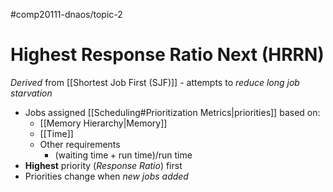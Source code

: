 #comp20111-dnaos/topic-2
# Highest Response Ratio Next (HRRN)

*Derived* from [[Shortest Job First (SJF)]] - attempts to *reduce long job starvation*
- Jobs assigned [[Scheduling#Prioritization Metrics|priorities]] based on:
	- [[Memory Hierarchy|Memory]]
	- [[Time]]
	- Other requirements
		- $(\text{waiting time} + \text{run time}) / \text{run time}$
- **Highest** priority (*Response Ratio*) first
- Priorities change when *new jobs added*